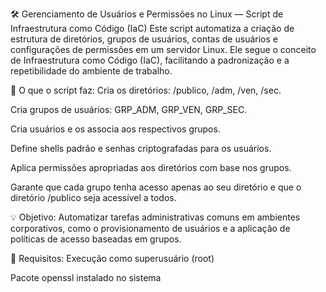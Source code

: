 🛠️ Gerenciamento de Usuários e Permissões no Linux — Script de Infraestrutura como Código (IaC)
Este script automatiza a criação de estrutura de diretórios, grupos de usuários, contas de usuários e configurações de permissões em um servidor Linux. Ele segue o conceito de Infraestrutura como Código (IaC), facilitando a padronização e a repetibilidade do ambiente de trabalho.

📄 O que o script faz:
Cria os diretórios: /publico, /adm, /ven, /sec.

Cria grupos de usuários: GRP_ADM, GRP_VEN, GRP_SEC.

Cria usuários e os associa aos respectivos grupos.

Define shells padrão e senhas criptografadas para os usuários.

Aplica permissões apropriadas aos diretórios com base nos grupos.

Garante que cada grupo tenha acesso apenas ao seu diretório e que o diretório /publico seja acessível a todos.

💡 Objetivo:
Automatizar tarefas administrativas comuns em ambientes corporativos, como o provisionamento de usuários e a aplicação de políticas de acesso baseadas em grupos.

🧪 Requisitos:
Execução como superusuário (root)

Pacote openssl instalado no sistema
